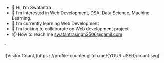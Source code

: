 - 👋 Hi, I’m Swatantra
- 👀 I’m interested in Web Development, DSA, Data Science, Machine Learning.
- 🌱 I’m currently learning Web Development
- 💞️ I’m looking to collaborate on Web development project 
- 📫 How to reach me swatantrasingh3506@gamil.com

<!---
swatantra-coder/swatantra-coder is a ✨ special ✨ repository because its `README.md` (this file) appears on your GitHub profile.
You can click the Preview link to take a look at your changes.
-->`
![Visitor Count](https : //profile-counter.glitch.me/{YOUR USER}/count.svg)

